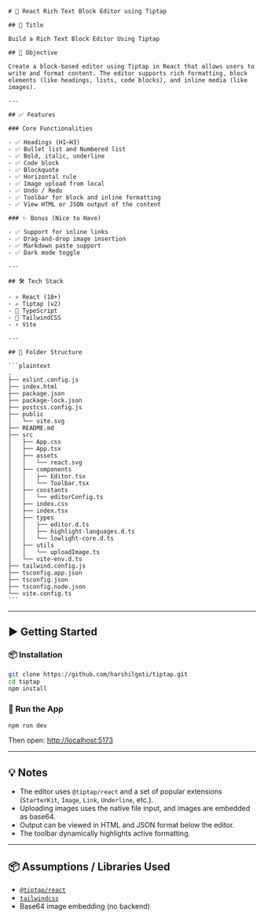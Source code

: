 ````
# 📝 React Rich Text Block Editor using Tiptap

## 📌 Title

Build a Rich Text Block Editor Using Tiptap

## 🎯 Objective

Create a block-based editor using Tiptap in React that allows users to write and format content. The editor supports rich formatting, block elements (like headings, lists, code blocks), and inline media (like images).

---

## ✅ Features

### Core Functionalities

- ✅ Headings (H1–H3)
- ✅ Bullet list and Numbered list
- ✅ Bold, italic, underline
- ✅ Code block
- ✅ Blockquote
- ✅ Horizontal rule
- ✅ Image upload from local
- ✅ Undo / Redo
- ✅ Toolbar for block and inline formatting
- ✅ View HTML or JSON output of the content

### ✨ Bonus (Nice to Have)

- ✅ Support for inline links
- ✅ Drag-and-drop image insertion
- ✅ Markdown paste support
- ✅ Dark mode toggle

---

## 🛠 Tech Stack

- ⚛️ React (18+)
- ✍️ Tiptap (v2)
- 🧠 TypeScript
- 🎨 TailwindCSS
- ⚡ Vite

---

## 📁 Folder Structure

```plaintext
.
├── eslint.config.js
├── index.html
├── package.json
├── package-lock.json
├── postcss.config.js
├── public
│   └── vite.svg
├── README.md
├── src
│   ├── App.css
│   ├── App.tsx
│   ├── assets
│   │   └── react.svg
│   ├── components
│   │   ├── Editor.tsx
│   │   └── Toolbar.tsx
│   ├── constants
│   │   └── editorConfig.ts
│   ├── index.css
│   ├── index.tsx
│   ├── types
│   │   ├── editor.d.ts
│   │   ├── highlight-languages.d.ts
│   │   └── lowlight-core.d.ts
│   ├── utils
│   │   └── uploadImage.ts
│   └── vite-env.d.ts
├── tailwind.config.js
├── tsconfig.app.json
├── tsconfig.json
├── tsconfig.node.json
└── vite.config.ts
```
````

---

## ▶️ Getting Started

### 📦 Installation

```bash
git clone https://github.com/harshilgoti/tiptap.git
cd tiptap
npm install
```

### 🚀 Run the App

```bash
npm run dev
```

Then open: [http://localhost:5173](http://localhost:5173)

---

## 💡 Notes

- The editor uses `@tiptap/react` and a set of popular extensions (`StarterKit`, `Image`, `Link`, `Underline`, etc.).
- Uploading images uses the native file input, and images are embedded as base64.
- Output can be viewed in HTML and JSON format below the editor.
- The toolbar dynamically highlights active formatting.

---

## 📦 Assumptions / Libraries Used

- [`@tiptap/react`](https://www.tiptap.dev/)
- [`tailwindcss`](https://tailwindcss.com/)
- Base64 image embedding (no backend)

